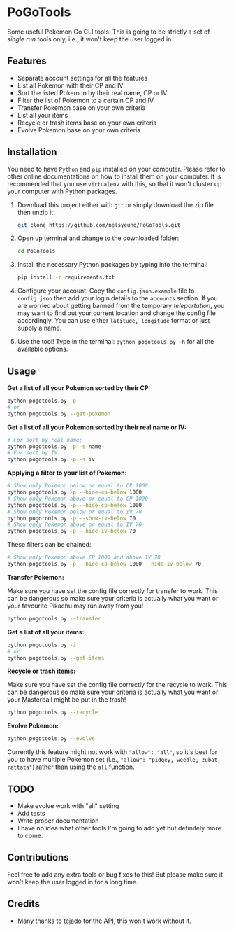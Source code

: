 # PoGoTools

Some useful Pokemon Go CLI tools. This is going to be strictly a set of *single run* tools only,
i.e., it won't keep the user logged in.

## Features
- Separate account settings for all the features
- List all Pokemon with their CP and IV
- Sort the listed Pokemon by their real name, CP or IV
- Filter the list of Pokemon to a certain CP and IV
- Transfer Pokemon base on your own criteria
- List all your items
- Recycle or trash items base on your own criteria
- Evolve Pokemon base on your own criteria

## Installation
You need to have `Python` and `pip` installed on your computer. Please refer to other online
documentations on how to install them on your computer. It is recommended that you use `virtualenv`
with this, so that it won't cluster up your computer with Python packages.

1. Download this project either with `git` or simply download the zip file then unzip it:
	```sh
	git clone https://github.com/nelsyeung/PoGoTools.git
	```

2. Open up terminal and change to the downloaded folder:
	```sh
	cd PoGoTools
	```

3. Install the necessary Python packages by typing into the terminal:
	```sh
	pip install -r requirements.txt
	```

4. Configure your account. Copy the `config.json.example` file to `config.json` then add your
   login details to the `accounts` section. If you are worried about getting banned from the
   temporary *teleportation*, you may want to find out your current location and change the config
   file accordingly. You can use either `latitude, longitude` format or just supply a name.

5. Use the tool! Type in the terminal: `python pogotools.py -h` for all the available options.

## Usage
**Get a list of all your Pokemon sorted by their CP:**
```sh
python pogotools.py -p
# or
python pogotools.py --get-pokemon
```

**Get a list of all your Pokemon sorted by their real name or IV:**
```sh
# For sort by real name:
python pogotools.py -p -s name
# For sort by IV:
python pogotools.py -p -s iv
```

**Applying a filter to your list of Pokemon:**
```sh
# Show only Pokemon below or equal to CP 1000
python pogotools.py -p --hide-cp-below 1000
# Show only Pokemon above or equal to CP 1000
python pogotools.py -p --hide-cp-below 1000
# Show only Pokemon below or equal to IV 70
python pogotools.py -p --show-iv-below 70
# Show only Pokemon above or equal to IV 70
python pogotools.py -p --hide-iv-below 70
```

These filters can be chained:
```sh
# Show only Pokemon above CP 1000 and above IV 70
python pogotools.py -p --hide-cp-below 1000 --hide-iv-below 70
```

**Transfer Pokemon:**

Make sure you have set the config file correctly for transfer to work.
This can be dangerous so make sure your criteria is actually what you want or your favourite Pikachu
may run away from you!
```sh
python pogotools.py --transfer
```

**Get a list of all your items:**
```sh
python pogotools.py -i
# or
python pogotools.py --get-items
```

**Recycle or trash items:**

Make sure you have set the config file correctly for the recycle to work.
This can be dangerous so make sure your criteria is actually what you want or your Masterball might
be put in the trash!
```sh
python pogotools.py --recycle
```

**Evolve Pokemon:**
```sh
python pogotools.py --evolve
```
Currently this feature might not work with `"allow": "all"`, so it's best for you to have multiple
Pokemon set (i.e., `"allow": "pidgey, weedle, zubat, rattata"`) rather than using the `all`
function.

## TODO
- Make evolve work with "all" setting
- Add tests
- Write proper documentation
- I have no idea what other tools I'm going to add yet but definitely more to come.

## Contributions
Feel free to add any extra tools or bug fixes to this! But please make sure it won't keep the user
logged in for a long time.

## Credits
- Many thanks to [tejado](https://github.com/tejado) for the API, this won't work without it.
